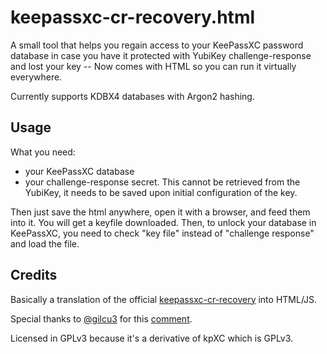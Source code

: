 # keepassxc-cr-recovery.html

A small tool that helps you regain access to your KeePassXC password database in case 
you have it protected with YubiKey challenge-response and lost your key --
Now comes with HTML so you can run it virtually everywhere.

Currently supports KDBX4 databases with Argon2 hashing.

## Usage

What you need:
* your KeePassXC database
* your challenge-response secret. This cannot be retrieved from the YubiKey, it needs to be saved upon initial configuration of the key.

Then just save the html anywhere, open it with a browser, and feed them into it.
You will get a keyfile downloaded.
Then, to unlock your database in KeePassXC, you need to check "key file" instead of "challenge response" and load the file.

## Credits

Basically a translation of the official [keepassxc-cr-recovery](https://github.com/keepassxreboot/keepassxc/blob/develop/utils/keepassxc-cr-recovery/README.md) into HTML/JS.

Special thanks to [@gilcu3](https://github.com/gilcu3) for this [comment](https://github.com/keepassxreboot/keepassxc/issues/1734#issuecomment-1948641668).

Licensed in GPLv3 because it's a derivative of kpXC which is GPLv3.

